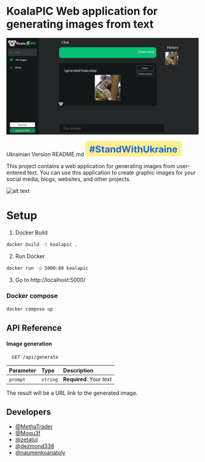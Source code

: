 
# KoalaPIC Web application for generating images from text

![alt text](screenshot.jpeg)

Ukrainian Version README.md
[![Ukrainian Version](https://raw.githubusercontent.com/vshymanskyy/StandWithUkraine/main/badges/StandWithUkraine.svg)](https://github.com/MethaTrader/KoalaPIC/blob/main/README_UA.md)

This project contains a web application for generating images from user-entered text. You can use this application to create graphic images for your social media, blogs, websites, and other projects.


![alt text](https://i.imgur.com/uVsnq6b.png)

# Setup

1) Docker Build
```bash
docker build -t koalapic . 
```

2) Run Docker
```bash
docker run -p 5000:80 koalapic
```

3) Go to http://localhost:5000/


### Docker compose
```bash
docker compose up
```

## API Reference

#### Image generation

```http
  GET /api/generate
```

| Parameter | Type     | Description                |
| :-------- | :------- | :------------------------- |
| `prompt`  | `string` | **Required**. Your text    |


The result will be a URL link to the generated image.

## Developers

- [@MethaTrader](https://www.github.com/MethaTrader)
- [@Moqu3f](https://github.com/Moqu3f)
- [@zetatul](https://github.com/zetatul)
- [@dezmond338](https://github.com/dezmond338)
- [@naumenkoanatoly](https://github.com/naumenkoanatoly)
